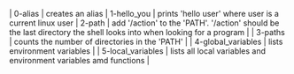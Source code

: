 | 0-alias | creates an alias 
| 1-hello_you | prints 'hello user' where user is a current linux user 
| 2-path | add '/action' to the 'PATH'. '/action' should be the last directory the shell looks into when looking for a program |
| 3-paths | counts the number of directories in the 'PATH' |
| 4-global_variables | lists environment variables |
| 5-local_variables | lists all local variables and environment variables amd functions |
